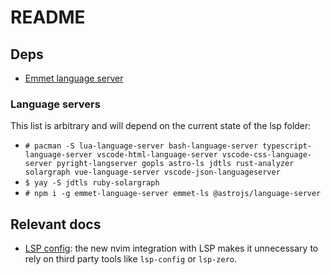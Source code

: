 # README

## Deps

- [Emmet language server](https://github.com/olrtg/emmet-language-server)

### Language servers

This list is arbitrary and will depend on the current state of the lsp folder:

- `# pacman -S lua-language-server bash-language-server typescript-language-server vscode-html-language-server vscode-css-language-server pyright-langserver gopls astro-ls jdtls rust-analyzer solargraph vue-language-server vscode-json-languageserver`
- `$ yay -S jdtls ruby-solargraph`
- `# npm i -g emmet-language-server emmet-ls @astrojs/language-server`

## Relevant docs

- [LSP config](https://lsp-zero.netlify.app/blog/lsp-config-overview.html): the new nvim integration with LSP makes it unnecessary to rely on third party tools like `lsp-config` or `lsp-zero`.
